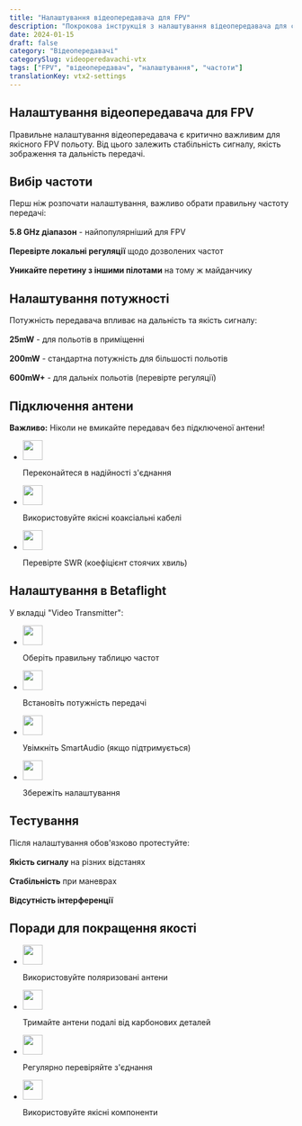 ```yaml
---
title: "Налаштування відеопередавача для FPV"
description: "Покрокова інструкція з налаштування відеопередавача для стабільного FPV зв'язку"
date: 2024-01-15
draft: false
category: "Відеопередавачі"
categorySlug: videoperedavachi-vtx
tags: ["FPV", "відеопередавач", "налаштування", "частоти"]
translationKey: vtx2-settings
---
```




<section id="frequency" class="scroll-mt-24">
<h1 class="text-[20px] md:text-[24px] font-[Montserrat] mb-[10px] font-medium">Налаштування відеопередавача для FPV</h1>
<p class="text-[15px] md:text-[16px] font-[Montserrat]">Правильне налаштування відеопередавача є критично важливим для якісного FPV польоту. Від цього залежить стабільність сигналу, якість зображення та дальність передачі.

<h2 class="font-[Montserrat] text-[20px] lg:text-[24px] border-b border-[#ba0108] pb-3 font-normal mb-3 mt-[30px]">Вибір частоти</h2>
<p class="text-[16px] font-normal font-[Montserrat]">
Перш ніж розпочати налаштування, важливо обрати правильну частоту передачі:
<br />
<br />
<strong>5.8 GHz діапазон</strong> - найпопулярніший для FPV
<br />
<br />
<strong>Перевірте локальні регуляції</strong> щодо дозволених частот
<br />
<br />
<strong>Уникайте перетину з іншими пілотами</strong> на тому ж майданчику
</p>
</section>

<section id="power" class="mt-10 scroll-mt-24">
<h2 class="font-[Montserrat] text-[20px] lg:text-[24px] border-b border-[#ba0108] pb-3 font-normal mb-3">Налаштування потужності</h2>
<p class="text-[16px] font-normal font-[Montserrat]">
Потужність передавача впливає на дальність та якість сигналу:
<br />
<br />
<strong>25mW</strong> - для польотів в приміщенні
<br />
<br />
<strong>200mW</strong> - стандартна потужність для більшості польотів
<br />
<br />
<strong>600mW+</strong> - для дальніх польотів (перевірте регуляції)
</p>
</section>

<section id="antenna" class="scroll-mt-24 mt-10 bg-[#f5f5f5] px-[29px] py-[27px]">
<h2 class="font-[Montserrat] text-[20px] lg:text-[24px] border-b border-[#ba0108] pb-3 font-normal mb-3">Підключення антени</h2>
<p class="text-[16px] font-normal font-[Montserrat]">
<strong>Важливо:</strong> Ніколи не вмикайте передавач без підключеної антени!
</p>
<ul class="list-disc pl-5 space-y-2 text-[#333]">
<li class="flex gap-3 items-center">
<img width="35" height="35" src="/img/list-guide-one.png" alt="" style="filter: none; box-shadow: none;" />
<p class="text-[16px] font-normal font-[Montserrat]">
Переконайтеся в надійності з'єднання
</p>
</li>

<li class="flex gap-3 items-center">
<img width="35" height="35" src="/img/list-guide-two.png" alt="" style="filter: none; box-shadow: none;" />
<p class="text-[16px] font-normal font-[Montserrat]">
Використовуйте якісні коаксіальні кабелі
</p>
</li>

<li class="flex gap-3 items-center">
<img width="35" height="35" src="/img/list-guide-three.png" alt="" style="filter: none; box-shadow: none;" />
<p class="text-[16px] font-normal font-[Montserrat]">
Перевірте SWR (коефіцієнт стоячих хвиль)
</p>
</li>
</ul>
</section>

<section id="betaflight" class="mt-10 scroll-mt-24">
<h2 class="font-[Montserrat] text-[20px] lg:text-[24px] border-b border-[#ba0108] pb-3 font-normal mb-3">Налаштування в Betaflight</h2>
<p class="text-[16px] font-normal font-[Montserrat]">
У вкладці "Video Transmitter":
</p>
<ul class="list-disc pl-5 space-y-2 text-[#333]">
<li class="flex gap-3 items-center">
<img width="35" height="35" src="/img/list-guide-one.png" alt="" style="filter: none; box-shadow: none;" />
<p class="text-[16px] font-normal font-[Montserrat]">
Оберіть правильну таблицю частот
</p>
</li>

<li class="flex gap-3 items-center">
<img width="35" height="35" src="/img/list-guide-two.png" alt="" style="filter: none; box-shadow: none;" />
<p class="text-[16px] font-normal font-[Montserrat]">
Встановіть потужність передачі
</p>
</li>

<li class="flex gap-3 items-center">
<img width="35" height="35" src="/img/list-guide-three.png" alt="" style="filter: none; box-shadow: none;" />
<p class="text-[16px] font-normal font-[Montserrat]">
Увімкніть SmartAudio (якщо підтримується)
</p>
</li>

<li class="flex gap-3 items-center">
<img width="35" height="35" src="/img/list-guide-four.png" alt="" style="filter: none; box-shadow: none;" />
<p class="text-[16px] font-normal font-[Montserrat]">
Збережіть налаштування
</p>
</li>
</ul>
</section>

<section id="testing" class="mt-10 scroll-mt-24">
<h2 class="font-[Montserrat] text-[20px] lg:text-[24px] border-b border-[#ba0108] pb-3 font-normal mb-3">Тестування</h2>
<p class="text-[16px] font-normal font-[Montserrat]">
Після налаштування обов'язково протестуйте:
<br />
<br />
<strong>Якість сигналу</strong> на різних відстанях
<br />
<br />
<strong>Стабільність</strong> при маневрах
<br />
<br />
<strong>Відсутність інтерференції</strong>
</p>
</section>

<section id="tips" class="mt-10 scroll-mt-24">
<h2 class="font-[Montserrat] text-[20px] lg:text-[24px] border-b border-[#ba0108] pb-3 font-normal mb-3">Поради для покращення якості</h2>
<ul class="list-disc pl-5 space-y-2 text-[#333]">
<li class="flex gap-3 items-center">
<img width="35" height="35" src="/img/list-guide-one.png" alt="" style="filter: none; box-shadow: none;" />
<p class="text-[16px] font-normal font-[Montserrat]">
Використовуйте поляризовані антени
</p>
</li>

<li class="flex gap-3 items-center">
<img width="35" height="35" src="/img/list-guide-two.png" alt="" style="filter: none; box-shadow: none;" />
<p class="text-[16px] font-normal font-[Montserrat]">
Тримайте антени подалі від карбонових деталей
</p>
</li>

<li class="flex gap-3 items-center">
<img width="35" height="35" src="/img/list-guide-three.png" alt="" style="filter: none; box-shadow: none;" />
<p class="text-[16px] font-normal font-[Montserrat]">
Регулярно перевіряйте з'єднання
</p>
</li>

<li class="flex gap-3 items-center">
<img width="35" height="35" src="/img/list-guide-four.png" alt="" style="filter: none; box-shadow: none;" />
<p class="text-[16px] font-normal font-[Montserrat]">
Використовуйте якісні компоненти
</p>
</li>
</ul>
</section>
